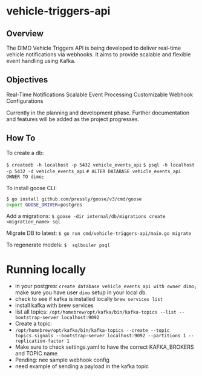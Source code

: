 # vehicle-triggers-api

## Overview

The DIMO Vehicle Triggers API is being developed to deliver real-time vehicle notifications via webhooks. It aims to provide scalable and flexible event handling using Kafka.

## Objectives

Real-Time Notifications
Scalable Event Processing
Customizable Webhook Configurations

Currently in the planning and development phase. Further documentation and features will be added as the project progresses.

## How To

To create a db:

`$ createdb -h localhost -p 5432 vehicle_events_api`
`$ psql -h localhost -p 5432 -d vehicle_events_api`
`# ALTER DATABASE vehicle_events_api OWNER TO dimo;`

To install goose CLI:

```bash
$ go install github.com/pressly/goose/v3/cmd/goose
export GOOSE_DRIVER=postgres
```

Add a migrations:
`$ goose -dir internal/db/migrations create <migration_name> sql`

Migrate DB to latest:
`$ go run cmd/vehicle-triggers-api/main.go migrate`

To regenerate models:
`$  sqlboiler psql`

# Running locally

- in your postgres: `create database vehicle_events_api with owner dimo;` make sure you have user `dimo` setup in your local db.
- check to see if kafka is installed locally `brew services list`
- install kafka with brew services
- list all topics: `/opt/homebrew/opt/kafka/bin/kafka-topics --list --bootstrap-server localhost:9092`
- Create a topic:
- `/opt/homebrew/opt/kafka/bin/kafka-topics --create --topic topics.signals --bootstrap-server localhost:9092 --partitions 1 --replication-factor 1`
- Make sure to check settings.yaml to have the correct KAFKA_BROKERS and TOPIC name
- Pending: nee sample webhook config
- need example of sending a payload in the kafka topic
